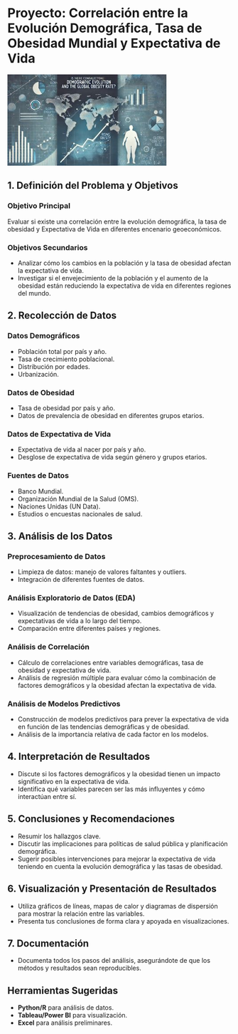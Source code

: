 # Proyecto: Correlación entre la Evolución Demográfica, Tasa de Obesidad Mundial y Expectativa de Vida

<a href="https://github.com/MouraAnalyst/EDA_Corr_tranning"><img src="https://github.com/MouraAnalyst/EDA_Corr_tranning/blob/main/Portada_imagen.jpg"/></a>

## 1. Definición del Problema y Objetivos

### Objetivo Principal
Evaluar si existe una correlación entre la evolución demográfica, la tasa de obesidad y Expectativa de Vida en diferentes encenario geoeconómicos.

### Objetivos Secundarios
- Analizar cómo los cambios en la población y la tasa de obesidad afectan la expectativa de vida.
- Investigar si el envejecimiento de la población y el aumento de la obesidad están reduciendo la expectativa de vida en diferentes regiones del mundo.

## 2. Recolección de Datos

### Datos Demográficos
- Población total por país y año.
- Tasa de crecimiento poblacional.
- Distribución por edades.
- Urbanización.

### Datos de Obesidad
- Tasa de obesidad por país y año.
- Datos de prevalencia de obesidad en diferentes grupos etarios.

### Datos de Expectativa de Vida
- Expectativa de vida al nacer por país y año.
- Desglose de expectativa de vida según género y grupos etarios.

### Fuentes de Datos
- Banco Mundial.
- Organización Mundial de la Salud (OMS).
- Naciones Unidas (UN Data).
- Estudios o encuestas nacionales de salud.

## 3. Análisis de los Datos

### Preprocesamiento de Datos
- Limpieza de datos: manejo de valores faltantes y outliers.
- Integración de diferentes fuentes de datos.

### Análisis Exploratorio de Datos (EDA)
- Visualización de tendencias de obesidad, cambios demográficos y expectativas de vida a lo largo del tiempo.
- Comparación entre diferentes países y regiones.

### Análisis de Correlación
- Cálculo de correlaciones entre variables demográficas, tasa de obesidad y expectativa de vida.
- Análisis de regresión múltiple para evaluar cómo la combinación de factores demográficos y la obesidad afectan la expectativa de vida.

### Análisis de Modelos Predictivos
- Construcción de modelos predictivos para prever la expectativa de vida en función de las tendencias demográficas y de obesidad.
- Análisis de la importancia relativa de cada factor en los modelos.

## 4. Interpretación de Resultados
- Discute si los factores demográficos y la obesidad tienen un impacto significativo en la expectativa de vida.
- Identifica qué variables parecen ser las más influyentes y cómo interactúan entre sí.

## 5. Conclusiones y Recomendaciones
- Resumir los hallazgos clave.
- Discutir las implicaciones para políticas de salud pública y planificación demográfica.
- Sugerir posibles intervenciones para mejorar la expectativa de vida teniendo en cuenta la evolución demográfica y las tasas de obesidad.

## 6. Visualización y Presentación de Resultados
- Utiliza gráficos de líneas, mapas de calor y diagramas de dispersión para mostrar la relación entre las variables.
- Presenta tus conclusiones de forma clara y apoyada en visualizaciones.

## 7. Documentación
- Documenta todos los pasos del análisis, asegurándote de que los métodos y resultados sean reproducibles.

## Herramientas Sugeridas
- **Python/R** para análisis de datos.
- **Tableau/Power BI** para visualización.
- **Excel** para análisis preliminares.
